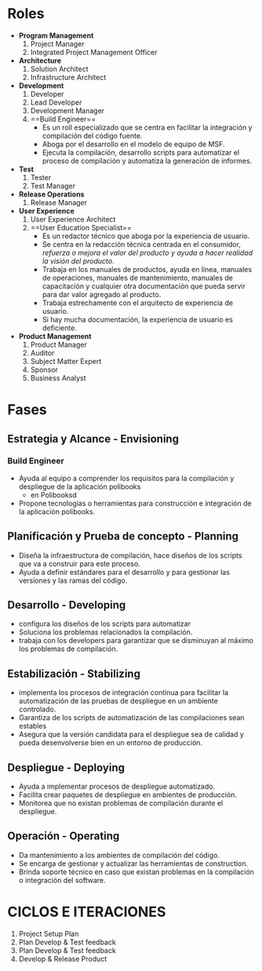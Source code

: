# Roles
- **Program Management**
	1. Project Manager
	2. Integrated Project Management Officer
- **Architecture**
	1. Solution Architect
	2. Infrastructure Architect
- **Development**
	1. Developer
	2. Lead Developer
	3. Development Manager
	4. ==Build Engineer==
		- Es un roll especializado que se centra en facilitar la integración y compilación del código fuente.
		- Aboga por el desarrollo en el modelo de equipo de MSF.
		- Ejecuta la compilación, desarrollo scripts para automatizar el proceso de compilación y automatiza la generación de informes.
- **Test**
	1. Tester
	2. Test Manager
- **Release Operations**
	1. Release Manager
- **User Experience**
	1. User Experience Architect
	2. ==User Education Specialist==
		- Es un redactor técnico que aboga por la experiencia de usuario.
		- Se centra en la redacción técnica centrada en el consumidor, *refuerza o mejora el valor del producto y ayuda a hacer realidad la visión del producto*.
		- Trabaja en los manuales de productos, ayuda en línea, manuales de operaciones, manuales de mantenimiento, manuales de capacitación y cualquier otra documentación que pueda servir para dar valor agregado al producto.
		- Trabaja estrechamente con el arquitecto de experiencia de usuario.
		- Si hay mucha documentación, la experiencia de usuario es deficiente.
- **Product Management**
	1. Product Manager
	2. Auditor
	3. Subject Matter Expert
	4. Sponsor
	5. Business Analyst

# Fases
## Estrategia y Alcance - Envisioning
### Build Engineer
- Ayuda al equipo a comprender los requisitos para la compilación y despliegue de la aplicación polibooks
	- en Polibooksd 
- Propone tecnologías o herramientas para construcción e integración de la aplicación polibooks.
## Planificación y Prueba de concepto - Planning
- Diseña la infraestructura de compilación, hace diseños de los scripts que va a construir para este proceso.
- Ayuda a definir estándares para el desarrollo y para gestionar las versiones y las ramas del código.

## Desarrollo - Developing
- configura los diseños de los scripts para automatizar
- Soluciona los problemas relacionados la compilación.
- trabaja con los developers para garantizar que se disminuyan al máximo los problemas de compilación.
## Estabilización - Stabilizing
- implementa los procesos de integración continua para facilitar la automatización de las pruebas de despliegue en un ambiente controlado.
- Garantiza de los scripts de automatización de las compilaciones sean estables
- Asegura que la versión candidata para el despliegue sea de calidad y pueda desenvolverse bien en un entorno de producción.

## Despliegue - Deploying
- Ayuda a implementar procesos de despliegue automatizado.
- Facilita crear paquetes de despliegue en ambientes de producción.
- Monitorea que no existan problemas de compilación durante el despliegue.
## Operación - Operating
- Da mantenimiento a los ambientes de compilación del código.
- Se encarga de gestionar y actualizar las herramientas de construction.
- Brinda soporte técnico en caso que existan problemas en la compilación o integración del software.

# CICLOS E ITERACIONES
1. Project Setup Plan
2. Plan Develop & Test feedback
3. Plan Develop & Test feedback
4. Develop & Release Product
